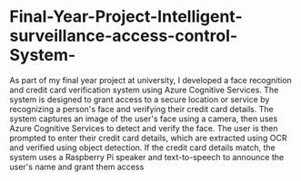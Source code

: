 # Final-Year-Project-Intelligent-surveillance-access-control-System-
As part of my final year project at university, I developed a face recognition and credit card verification system using Azure Cognitive Services. The system is designed to grant access to a secure location or service by recognizing a person's face and verifying their credit card details. The system captures an image of the user's face using a camera, then uses Azure Cognitive Services to detect and verify the face. The user is then prompted to enter their credit card details, which are extracted using OCR and verified using object detection. If the credit card details match, the system uses a Raspberry Pi speaker and text-to-speech to announce the user's name and grant them access
